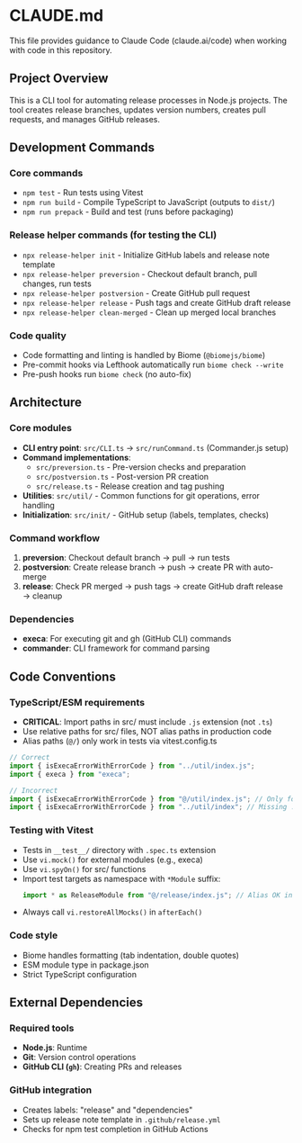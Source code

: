 # CLAUDE.md

This file provides guidance to Claude Code (claude.ai/code) when working with code in this repository.

## Project Overview

This is a CLI tool for automating release processes in Node.js projects. The tool creates release branches, updates version numbers, creates pull requests, and manages GitHub releases.

## Development Commands

### Core commands
- `npm test` - Run tests using Vitest
- `npm run build` - Compile TypeScript to JavaScript (outputs to `dist/`)
- `npm run prepack` - Build and test (runs before packaging)

### Release helper commands (for testing the CLI)
- `npx release-helper init` - Initialize GitHub labels and release note template
- `npx release-helper preversion` - Checkout default branch, pull changes, run tests
- `npx release-helper postversion` - Create GitHub pull request
- `npx release-helper release` - Push tags and create GitHub draft release
- `npx release-helper clean-merged` - Clean up merged local branches

### Code quality
- Code formatting and linting is handled by Biome (`@biomejs/biome`)
- Pre-commit hooks via Lefthook automatically run `biome check --write`
- Pre-push hooks run `biome check` (no auto-fix)

## Architecture

### Core modules
- **CLI entry point**: `src/CLI.ts` → `src/runCommand.ts` (Commander.js setup)
- **Command implementations**: 
  - `src/preversion.ts` - Pre-version checks and preparation
  - `src/postversion.ts` - Post-version PR creation
  - `src/release.ts` - Release creation and tag pushing
- **Utilities**: `src/util/` - Common functions for git operations, error handling
- **Initialization**: `src/init/` - GitHub setup (labels, templates, checks)

### Command workflow
1. **preversion**: Checkout default branch → pull → run tests
2. **postversion**: Create release branch → push → create PR with auto-merge
3. **release**: Check PR merged → push tags → create GitHub draft release → cleanup

### Dependencies
- **execa**: For executing git and gh (GitHub CLI) commands
- **commander**: CLI framework for command parsing

## Code Conventions

### TypeScript/ESM requirements
- **CRITICAL**: Import paths in src/ must include `.js` extension (not `.ts`)
- Use relative paths for src/ files, NOT alias paths in production code
- Alias paths (`@/`) only work in tests via vitest.config.ts

```typescript
// Correct
import { isExecaErrorWithErrorCode } from "../util/index.js";
import { execa } from "execa";

// Incorrect  
import { isExecaErrorWithErrorCode } from "@/util/index.js"; // Only for tests
import { isExecaErrorWithErrorCode } from "../util/index"; // Missing .js
```

### Testing with Vitest
- Tests in `__test__/` directory with `.spec.ts` extension
- Use `vi.mock()` for external modules (e.g., execa)
- Use `vi.spyOn()` for src/ functions
- Import test targets as namespace with `*Module` suffix:
  ```typescript
  import * as ReleaseModule from "@/release/index.js"; // Alias OK in tests
  ```
- Always call `vi.restoreAllMocks()` in `afterEach()`

### Code style
- Biome handles formatting (tab indentation, double quotes)
- ESM module type in package.json
- Strict TypeScript configuration

## External Dependencies

### Required tools
- **Node.js**: Runtime
- **Git**: Version control operations
- **GitHub CLI (`gh`)**: Creating PRs and releases

### GitHub integration
- Creates labels: "release" and "dependencies" 
- Sets up release note template in `.github/release.yml`
- Checks for npm test completion in GitHub Actions
